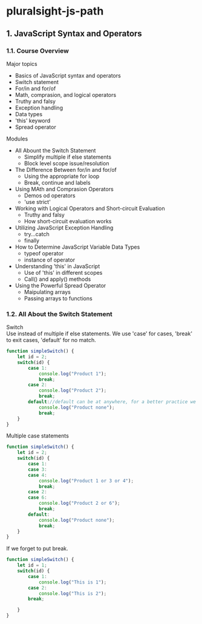 # pluralsight-js-path
## 1. JavaScript Syntax and Operators
### 1.1. Course Overview

Major topics
- Basics of JavaScript syntax and operators
- Switch statement 
- For/in and for/of
- Math, comprasion, and logical operators
- Truthy and falsy
- Exception handling
- Data types
- 'this' keyword
- Spread operator

Modules
- All Abount the Switch Statement
    - Simplify multiple if else statements
    - Block level scope issue/resolution
- The Difference Between for/in and for/of
    - Using the appropriate for loop
    - Break, continue and labels
- Using MAth and Comprasion Operators
    - Demos od operators
    - 'use strict'
- Working with Logical Operators and Short-circuit Evaluation
    - Truthy and falsy
    - How short-circuit evaluation works
- Utilizing JavaScript Exception Handling
    - try...catch
    - finally
- How to Determine JavaScript Variable Data Types
    - typeof operator
    - instance of operator
- Understanding 'this' in JavaScript
    - Use of 'this' in different scopes
    - Call() and apply() methods
- Using the Powerful Spread Operator
    - Maipulating arrays
    - Passing arrays to functions

### 1.2. All About the Switch Statement

Switch  
Use instead of multiple if else statements. We use 'case' for cases, 'break' to exit cases, 'default' for no match. 

```js
function simpleSwitch() {
    let id = 2;
    switch(id) {
        case 1:
            console.log("Product 1");
            break;
        case 2:
            console.log("Product 2");
            break;
        default://default can be at anywhere, for a better practice we put it at the end
            console.log("Product none");
            break;
    }
}
```

Multiple case statements

```js
function simpleSwitch() {
    let id = 2;
    switch(id) {
        case 1:
        case 3:
        case 4:
            console.log("Product 1 or 3 or 4");
            break;
        case 2:
        case 6:
            console.log("Product 2 or 6");
            break;
        default:
            console.log("Product none");
            break;
    }
}
```

If we forget to put break.
```js
function simpleSwitch() {
    let id = 1;
    switch(id) {
        case 1:
            console.log("This is 1");
        case 2:
            console.log("This is 2");
        break;

    }
}
```